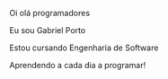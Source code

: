 Oi olá programadores

Eu sou Gabriel Porto

Estou cursando Engenharia de Software

Aprendendo a cada dia a programar!
